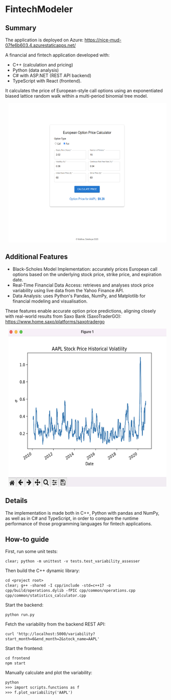 # FintechModeler

## Summary 

The application is deployed on Azure: https://nice-mud-07fe6b603.4.azurestaticapps.net/

A financial and fintech application developed with:
- C++ (calculation and pricing)
- Python (data analysis)
- C# with ASP.NET (REST API backend)
- TypeScript with React (frontend).

It calculates the price of European-style call options using an exponentiated biased lattice random walk within a multi-period binomial tree model.

<kbd>
  <img src="screenshots/screenshot01.png" height ="444" width="800" hspace="10" />
</kbd>

## Additional Features

- Black-Scholes Model Implementation: accurately prices European call options based on the underlying stock price, strike price, and expiration date.
- Real-Time Financial Data Access: retrieves and analyses stock price variability using live data from the Yahoo Finance API.
- Data Analysis: uses Python's Pandas, NumPy, and Matplotlib for financial modeling and visualisation.

These features enable accurate option price predictions, aligning closely with real-world results from Saxo Bank (SaxoTraderGO): https://www.home.saxo/platforms/saxotradergo

<kbd>
  <img src="screenshots/screenshot02.png" height ="502" width="669" hspace="10" />
</kbd>

<br/>

## Details

The implementation is made both in C++, Python with pandas and NumPy, as well as in C# and TypeScript, in order to compare the runtime performance of those programming languages for fintech applications.

## How-to guide

First, run some unit tests:
```
clear; python -m unittest -v tests.test_variability_assesser
```

Then build the C++ dynamic library:
```
cd <project root>
clear; g++ -shared -I cpp/include -std=c++17 -o cpp/build/operations.dylib -fPIC cpp/common/operations.cpp cpp/common/statistics_calculator.cpp 
```

Start the backend:
```
python run.py
```

Fetch the variability from the backend REST API:
```
curl 'http://localhost:5000/variability?start_month=6&end_month=2&stock_name=AAPL'
```

Start the frontend:
```
cd frontend
npm start
```

Manually calculate and plot the variability:
```
python
>>> import scripts.functions as f
>>> f.plot_variability('AAPL')
```

